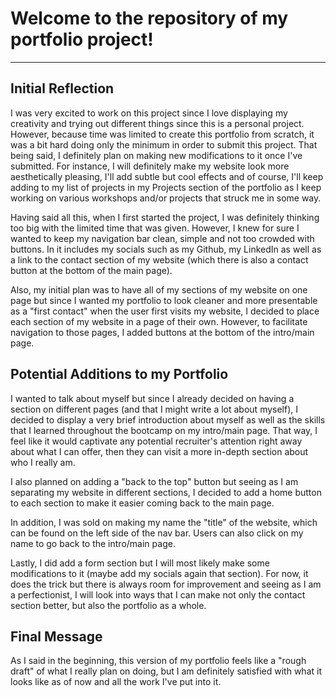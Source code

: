 # Welcome to the repository of my portfolio project!

-----

## Initial Reflection

I was very excited to work on this project since I love displaying my creativity and trying out different things since this is a personal project. However, because time was limited to create this portfolio from scratch, it was a bit hard doing only the minimum in order to submit this project. That being said, I definitely plan on making new modifications to it once I've submitted. For instance, I will definitely make my website look more aesthetically pleasing, I'll add subtle but cool effects and of course, I'll keep adding to my list of projects in my Projects section of the portfolio as I keep working on various workshops and/or projects that struck me in some way. 

Having said all this, when I first started the project, I was definitely thinking too big with the limited time that was given. However, I knew for sure I wanted to keep my navigation bar clean, simple and not too crowded with buttons. In it includes my socials such as my Github, my LinkedIn as well as a link to the contact section of my website (which there is also a contact button at the bottom of the main page). 

Also, my initial plan was to have all of my sections of my website on one page but since I wanted my portfolio to look cleaner and more presentable as a "first contact" when the user first visits my website, I decided to place each section of my website in a page of their own. However, to facilitate navigation to those pages, I added buttons at the bottom of the intro/main page. 

## Potential Additions to my Portfolio

I wanted to talk about myself but since I already decided on having a section on different pages (and that I might write a lot about myself), I decided to display a very brief introduction about myself as well as the skills that I learned throughout the bootcamp on my intro/main page. That way, I feel like it would captivate any potential recruiter's attention right away about what I can offer, then they can visit a more in-depth section about who I really am. 

I also planned on adding a "back to the top" button but seeing as I am separating my website in different sections, I decided to add a home button to each section to make it easier coming back to the main page. 

In addition, I was sold on making my name the "title" of the website, which can be found on the left side of the nav bar. Users can also click on my name to go back to the intro/main page. 

Lastly, I did add a form section but I will most likely make some modifications to it (maybe add my socials again that section). For now, it does the trick but there is always room for improvement and seeing as I am a perfectionist, I will look into ways that I can make not only the contact section better, but also the portfolio as a whole. 

## Final Message

As I said in the beginning, this version of my portfolio feels like a "rough draft" of what I really plan on doing, but I am definitely satisfied with what it looks like as of now and all the work I've put into it. 
